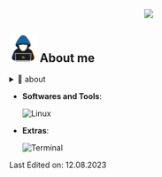 <p align="center"><a href="https://github.com/anuraghazra/github-readme-stats">
  <img align="center" src="https://github-readme-stats.vercel.app/api?username=decryptbg&show_icons=true&theme=tokyonight" />
</a></p>

## <picture><img src = "https://github.com/decryptbg/decryptbg/blob/main/pictures/about_me.gif" width = 50px></picture> **About me**

<details>
  <summary>🧮 about</summary>
<div>
<samp>
<h2 align="center">About</h2>
 <p align="center">
  <a href="github.com/decryptbg" target="blank"><img align="center" 
     src="https://komarev.com/ghpvc/?username=decryptbg&style=for-the-badge&label=PROFILE+VIEWS" height="25"
     alt="views count" /></a>
  <a href="https://decrypt.bg"><img align="center" 
     src="https://img.shields.io/website?down_message=offline&style=for-the-badge&up_message=online&url=https://img.shields.io/website.svg?url=http%3A%2F%2Fdecrypt.bg%2Ftemp" height="25"
     alt="website" /></a>
  </p>
  <p align="center">
  </p>
 </p>
 </samp>
</div>
</details>


- **Softwares and Tools**:

	![Linux](https://img.shields.io/badge/Linux-FCC624?style=for-the-badge&logo=linux&logoColor=black)


- **Extras**:

    ![Terminal](https://img.shields.io/badge/Terminal-%23054020?style=for-the-badge&logo=gnu-bash&logoColor=white)

Last Edited on: 12.08.2023
<!--
**decryptbg/decryptbg** is a ✨ _special_ ✨ repository because its `README.md` (this file) appears on your GitHub profile.

Here are some ideas to get you started:

- 🔭 I’m currently working on ...
- 🌱 I’m currently learning ...
- 👯 I’m looking to collaborate on ...
- 🤔 I’m looking for help with ...
- 💬 Ask me about ...
- 📫 How to reach me: ...
- 😄 Pronouns: ...
- ⚡ Fun fact: ...
-->
